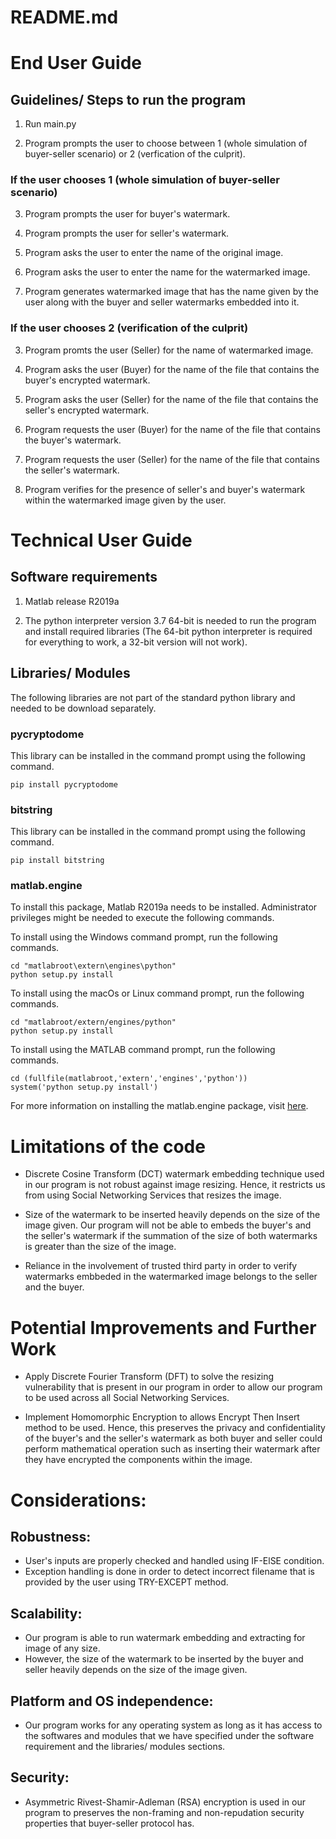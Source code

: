 # README.md

# End User Guide

## Guidelines/ Steps to run the program
1. Run main.py

2. Program prompts the user to choose between 1 (whole simulation of buyer-seller scenario) or 2 (verfication of the culprit).
   
### If the user chooses 1 (whole simulation of buyer-seller scenario)
3. Program prompts the user for buyer's watermark.

4. Program prompts the user for seller's watermark.

5. Program asks the user to enter the name of the original image.

6. Program asks the user to enter the name for the watermarked image.

7. Program generates watermarked image that has the name given by the user along with the buyer and seller watermarks embedded into it.

### If the user chooses 2 (verification of the culprit)
3. Program promts the user (Seller) for the name of watermarked image.

4. Program asks the user (Buyer) for the name of the file that contains the buyer's encrypted watermark.

5. Program asks the user (Seller) for the name of the file that contains the seller's encrypted watermark.

6. Program requests the user (Buyer) for the name of the file that contains the buyer's watermark.

7. Program requests the user (Seller) for the name of the file that contains the seller's watermark.

8. Program verifies for the presence of seller's and buyer's watermark within the watermarked image given by the user.

# Technical User Guide

## Software requirements
1. Matlab release R2019a

2. The python interpreter version 3.7 64-bit is needed to run the program and install required libraries (The 64-bit python interpreter is required for everything to work, a 32-bit version will not work). 

## Libraries/ Modules
The following libraries are not part of the standard python library and needed to be download separately.

### pycryptodome
This library can be installed in the command prompt using the following command.

```
pip install pycryptodome
```

### bitstring
This library can be installed in the command prompt using the following command.

```
pip install bitstring
```

### matlab.engine
To install this package, Matlab R2019a needs to be installed. Administrator privileges might be needed to execute the following commands. 

To install using the Windows command prompt, run the following commands.

```
cd "matlabroot\extern\engines\python"
python setup.py install
```

To install using the macOs or Linux command prompt, run the following commands.

```
cd "matlabroot/extern/engines/python"
python setup.py install
```

To install using the MATLAB command prompt, run the following commands.
```
cd (fullfile(matlabroot,'extern','engines','python'))
system('python setup.py install')
```

For more information on installing the matlab.engine package, visit [here](https://au.mathworks.com/help/matlab/matlab_external/install-the-matlab-engine-for-python.html).

# Limitations of the code
- Discrete Cosine Transform (DCT) watermark embedding technique used in our program is not robust against image resizing. Hence, it restricts us from using Social Networking Services that resizes the image.

- Size of the watermark to be inserted heavily depends on the size of the image given. Our program will not be able to embeds the buyer's and the seller's watermark if the summation of the size of both watermarks is greater than the size of the image.

- Reliance in the involvement of trusted third party in order to verify watermarks embbeded in the watermarked image belongs to the seller and the buyer.

# Potential Improvements and Further Work
- Apply Discrete Fourier Transform (DFT) to solve the resizing vulnerability that is present in our program in order to allow our program to be used across all Social Networking Services.

- Implement Homomorphic Encryption to allows Encrypt Then Insert method to be used. Hence, this preserves the privacy and confidentiality of the buyer's and the seller's watermark as both buyer and seller could perform mathematical operation such as inserting their watermark after they have encrypted the components within the image.

# Considerations:
## Robustness:
- User's inputs are properly checked and handled using IF-ElSE condition.
- Exception handling is done in order to detect incorrect filename that is provided by the user using TRY-EXCEPT method.
## Scalability:
- Our program is able to run watermark embedding and extracting for image of any size.
- However, the size of the watermark to be inserted by the buyer and seller heavily depends on the size of the image given.
## Platform and OS independence:
- Our program works for any operating system as long as it has access to the softwares and modules that we have specified under the software requirement and the libraries/ modules sections.
## Security:
- Asymmetric Rivest-Shamir-Adleman (RSA) encryption is used in our program to preserves the non-framing and non-repudation security properties that buyer-seller protocol has.
